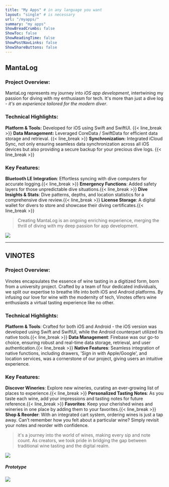 ```yaml
---
title: "My Apps" # in any language you want
layout: "single" # is necessary
url: "/myapps/"
summary: "my apps"
ShowBreadCrumbs: false
ShowToc: false
ShowReadingTime: false
ShowPostNavLinks: false
ShowShareButtons: false
---
```


## MantaLog

### Project Overview:
MantaLog represents my journey into _iOS app development_, intertwining my passion for diving with my enthusiasm for tech. It's more than just a dive log - *it's an experience tailored for the modern diver*.

### Technical Highlights:
**Platform & Tools:** Developed for iOS using Swift and SwiftUI. {{< line_break >}}
**Data Management:** Leveraged CoreData / SwiftData for efficient data storage and retrieval. {{< line_break >}}
**Synchronization:** Integrated iCloud Sync, not only ensuring seamless data synchronization across all iOS devices but also providing a secure backup for your precious dive logs. {{< line_break >}}

### Key Features:
**Bluetooth LE Integration**: Effortless syncing with dive computers for accurate logging.{{< line_break >}}
**Emergency Functions**: Added safety layers for those unpredictable dive situations.{{< line_break >}}
**Dive Insights & Stats**: Dive patterns, depths, and location statistics for a comprehensive dive review.{{< line_break >}}
**License Storage**: A digital wallet for divers to store and showcase their diving certificates.{{< line_break >}}

> Creating MantaLog is an ongoing enriching experience, merging the thrill of diving with my deep passion for app development.

![](/MantaLog.png)

---

## VINOTES

### Project Overview:
Vinotes encapsulates the essence of wine tasting in a digitized form, born from a university project. Crafted by a team of four dedicated individuals, we split our expertise to breathe life into both iOS and Android platforms. By infusing our love for wine with the modernity of tech, Vinotes offers wine enthusiasts a virtual tasting experience like no other.

### Technical Highlights:
**Platform & Tools**: Crafted for both iOS and Android - the iOS version was developed using Swift and SwiftUI, while the Android counterpart utilized its native tools.{{< line_break >}}
**Data Management**: Firebase was our go-to choice, ensuring robust and real-time data storage, retrieval, and user authentication.{{< line_break >}}
**Native Features**: Seamless integration of native functions, including drawers, 'Sign in with Apple/Google', and location services, was a cornerstone of our project, giving users an intuitive experience.


### Key Features:
**Discover Wineries**: Explore new wineries, curating an ever-growing list of places to experience.{{< line_break >}}
**Personalized Tasting Notes**: As you taste each wine, add your impressions and tasting notes for future reference.{{< line_break >}}
**Favorites**: Keep your cherished wines and wineries in one place by adding them to your favorites.{{< line_break >}}
**Shop & Reorder**: With an integrated cart system, ordering wines is just a tap away. Can’t remember how you felt about a particular wine? Simply revisit your notes and reorder with confidence.

> it's a journey into the world of wines, making every sip and note count. As creators, we took pride in bridging the gap between traditional wine tasting and the digital realm.

![](/VINOTES.png)

##### Prototype
![](/VINOTES_Prototype.png)